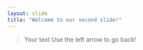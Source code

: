 ```yaml
---
layout: slide
title: "Welcome to our second slide!"
---
```

> Your text
Use the left arrow to go back!
